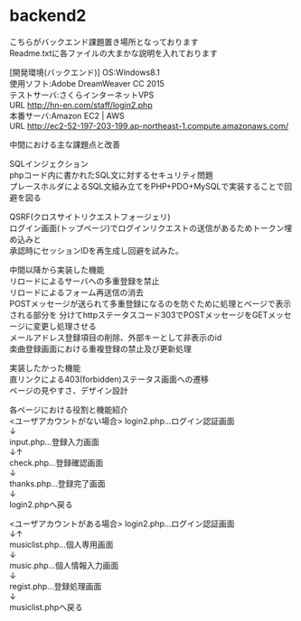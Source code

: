 # backend2

こちらがバックエンド課題置き場所となっております<br>
Readme.txtに各ファイルの大まかな説明を入れております<br>

[開発環境(バックエンド)]
OS:Windows8.1<br>
使用ソフト:Adobe DreamWeaver CC 2015<br>
テストサーバ:さくらインターネットVPS<br>
URL http://hn-en.com/staff/login2.php<br>
本番サーバ:Amazon EC2 | AWS<br>
URL http://ec2-52-197-203-199.ap-northeast-1.compute.amazonaws.com/<br>

中間における主な課題点と改善<br>

SQLインジェクション<br>
phpコード内に書かれたSQL文に対するセキュリティ問題<br>
プレースホルダによるSQL文組み立てをPHP+PDO+MySQLで実装することで回避を図る<br>

QSRF(クロスサイトリクエストフォージェリ)<br>
ログイン画面(トップページ)でログインリクエストの送信があるためトークン埋め込みと<br>
承認時にセッションIDを再生成し回避を試みた。<br>

中間以降から実装した機能<br>
リロードによるサーバへの多重登録を禁止<br>
リロードによるフォーム再送信の消去<br>
POSTメッセージが送られて多重登録になるのを防ぐために処理とページで表示される部分を
分けてhttpステータスコード303でPOSTメッセージをGETメッセージに変更し処理させる<br>
メールアドレス登録項目の削除、外部キーとして非表示のid<br>
楽曲登録画面における重複登録の禁止及び更新処理<br>

実装したかった機能<br>
直リンクによる403(forbidden)ステータス画面への遷移<br>
ページの見やすさ、デザイン設計<br>

各ページにおける役割と機能紹介<br>
<ユーザアカウントがない場合>
login2.php…ログイン認証画面<br>
↓<br>
input.php…登録入力画面<br>
↓↑<br>
check.php…登録確認画面<br>
↓<br>
thanks.php…登録完了画面<br>
↓<br>
login2.phpへ戻る<br>

<ユーザアカウントがある場合>
login2.php…ログイン認証画面<br>
↓↑<br>
musiclist.php…個人専用画面<br>
↓<br>
music.php…個人情報入力画面<br>
↓<br>
regist.php…登録処理画面<br>
↓<br>
musiclist.phpへ戻る
